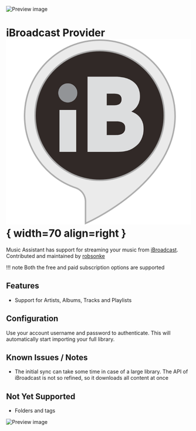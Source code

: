 ![Preview image](../assets/beta-testing.png)

# iBroadcast Provider ![Preview image](../assets/icons/ibroadcast-logo.png){ width=70 align=right }

Music Assistant has support for streaming your music from [iBroadcast](https://www.ibroadcast.com/). Contributed and maintained by [robsonke](https://github.com/robsonke)

!!! note
    Both the free and paid subscription options are supported
    
## Features

- Support for Artists, Albums, Tracks and Playlists

## Configuration

Use your account username and password to authenticate. This will automatically start importing your full library.

## Known Issues / Notes

- The initial sync can take some time in case of a large library. The API of iBroadcast is not so refined, so it downloads all content at once

## Not Yet Supported

- Folders and tags
  
![Preview image](../assets/beta-testing.png)
